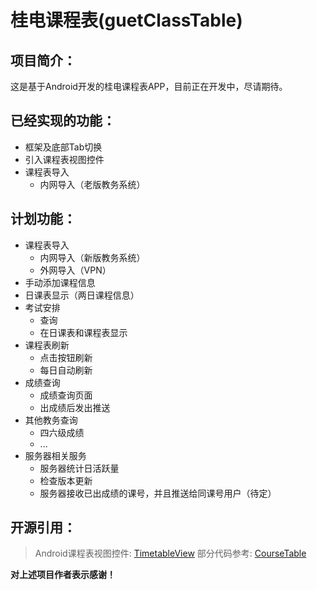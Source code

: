 # 桂电课程表(guetClassTable)
## 项目简介：

这是基于Android开发的桂电课程表APP，目前正在开发中，尽请期待。

## 已经实现的功能：
- 框架及底部Tab切换
- 引入课程表视图控件
- 课程表导入
	* 内网导入（老版教务系统）

## 计划功能：
- 课程表导入
  * 内网导入（新版教务系统）
  * 外网导入（VPN）
- 手动添加课程信息
- 日课表显示（两日课程信息）
- 考试安排
	* 查询
	* 在日课表和课程表显示
- 课程表刷新
	* 点击按钮刷新
	* 每日自动刷新
- 成绩查询
	* 成绩查询页面
	* 出成绩后发出推送
- 其他教务查询
	* 四六级成绩
	* ...
- 服务器相关服务
	* 服务器统计日活跃量
	* 检查版本更新
	* 服务器接收已出成绩的课号，并且推送给同课号用户（待定）

## 开源引用：
> Android课程表视图控件: [TimetableView](https://github.com/zfman/TimetableView)
> 部分代码参考: [CourseTable](https://github.com/Telephone2019/CourseTable)

**对上述项目作者表示感谢！**
